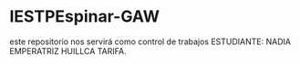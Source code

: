 # IESTPEspinar-GAW
este repositorio nos servirá como control de trabajos
ESTUDIANTE: NADIA EMPERATRIZ HUILLCA TARIFA.
